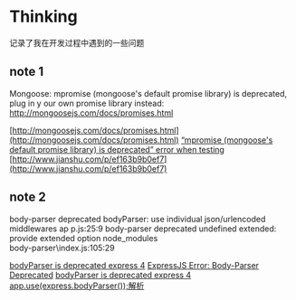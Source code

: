 # Thinking

记录了我在开发过程中遇到的一些问题

## note 1

Mongoose: mpromise (mongoose's default promise library) is deprecated, plug in y
our own promise library instead: http://mongoosejs.com/docs/promises.html

[http://mongoosejs.com/docs/promises.html](http://mongoosejs.com/docs/promises.html)
[“mpromise (mongoose's default promise library) is deprecated” error when testing](http://stackoverflow.com/questions/39333229/mpromise-mongooses-default-promise-library-is-deprecated-error-when-testing)
[http://www.jianshu.com/p/ef163b9b0ef7](http://www.jianshu.com/p/ef163b9b0ef7)

## note 2

body-parser deprecated bodyParser: use individual json/urlencoded middlewares ap
p.js:25:9
body-parser deprecated undefined extended: provide extended option node_modules\
body-parser\index.js:105:29

[bodyParser is deprecated express 4](http://stackoverflow.com/questions/24330014/bodyparser-is-deprecated-express-4)
[ExpressJS Error: Body-Parser Deprecated](http://stackoverflow.com/questions/30497245/expressjs-error-body-parser-deprecated)
[bodyParser is deprecated express 4](http://suanfazu.com/t/bodyparser-is-deprecated-express-4/9704)
[app.use(express.bodyParser());解析](http://cnodejs.org/topic/4f94efda407edba21446fc1c)


